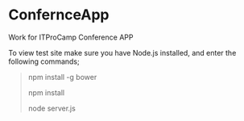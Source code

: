 # ConfernceApp
Work for ITProCamp Conference APP

To view test site make sure you have Node.js installed, and enter the following commands;

> npm install -g bower
>
> npm install
>
> node server.js